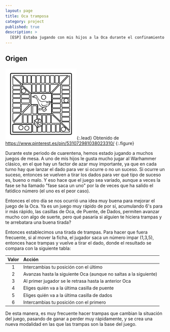 ```yaml
---
layout: page
title: Oca tramposa
category: project
published: true
description: >
  [ESP] Estaba jugando con mis hijos a la Oca durante el confinamiento cuando se nos ocurrió como hacerlo más divertido añadiendo un elemento más de azar.
---
```


## Origen

![Icono Juego de la Oca](/assets/img/juego_oca.png){:.lead}
Obtenido de https://www.pinterest.es/pin/531072981038023310/
{:.figure}

Durante este periodo de cuarentena, hemos estado jugando a muchos juegos de
 mesa.  A uno de mis hijos le gusta mucho jugar al Warhammer clásico, en el que
 hay un factor de azar muy importante, ya que en cada turno hay que lanzar el 
 dado para ver si ocurre o no un suceso.  Si ocurre un suceso, entonces se 
 vuelven a tirar los dados para ver qué tipo de suceso es, bueno o malo.  Y eso 
 hace que el juego sea variado, aunque a veces la fase se ha llamado "fase saca
 un uno" por la de veces que ha salido el fatídico número (el uno es el peor 
 caso).

Entonces el otro día se nos ocurrió una idea muy buena para mejorar el juego de
 la Oca.  Ya es un juego muy rápido de por sí, acumulando 6's para ir más rápido, 
 las casillas de Oca, de Puente, de Dados, permiten avanzar mucho con algo de
 suerte, pero qué pasaría si alguien te hiciera trampas y te arrebatara una buena
 tirada?

Entonces establecimos una tirada de trampas.  Para hacer que fuera frecuente,
 si al mover la ficha, el jugador saca un número impar (1,3,5), entonces hace 
 trampas y vuelve a tirar el dado, donde el resultado se compara con la siguiente
 tabla:

| Valor |  Acción |
| :---: | :------ |
| 1 | Intercambias tu posición con el último |
| 2 | Avanzas hasta la siguiente Oca (aunque no saltas a la siguiente) |
| 3 | Al primer jugador se le retrasa hasta la anterior Oca |
| 4 | Eliges quién va a la última casilla de puente |
| 5 | Eliges quién va a la última casilla de dados |
| 6 | Intercambias tu posición con el primero |

De esta manera, es muy frecuente hacer trampas que cambian la situación del
 juego, pasando de ganar a perder muy rápidamente, y se crea una nueva modalidad
 en las que las trampas son la base del juego.



